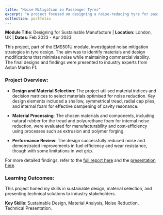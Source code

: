 ```yaml
---
title: "Noise Mitigation in Passenger Tyres"
excerpt: "A project focused on designing a noise-reducing tyre for passenger vehicles, presented to industry experts from Aston Martin F1.<br/>"
collection: portfolio
---
```


**Module Title**: Designing for Sustainable Manufacture | **Location**: London, UK | **Dates**: Feb 2023 - Apr 2023

This project, part of the EMS501U module, investigated noise mitigation strategies in tyre design. The aim was to identify materials and design modifications that minimise noise while maintaining commercial viability. The final designs and findings were presented to industry experts from Aston Martin F1.

### Project Overview:
- **Design and Material Selection**: The project utilised material indices and decision matrices to select materials optimised for noise reduction. Key design elements included a shallow, symmetrical tread, radial cap plies, and internal foam for effective dampening of cavity resonance.

- **Material Processing**: The chosen materials and components, including natural rubber for the tread and polyurethane foam for internal noise reduction, were evaluated for manufacturability and cost-efficiency using processes such as extrusion and polymer forging.

- **Performance Review**: The design successfully reduced noise and demonstrated improvements in fuel efficiency and wear resistance, though with some limitations in wet grip.

For more detailed findings, refer to the [full report here](/files/Tyre%20Report.pdf) and the [presentation here](/files/Tyre%20presenatation.pdf).

### Learning Outcomes:
This project honed my skills in sustainable design, material selection, and presenting technical solutions to industry stakeholders.

**Key Skills**: Sustainable Design, Material Analysis, Noise Reduction, Technical Presentation.

